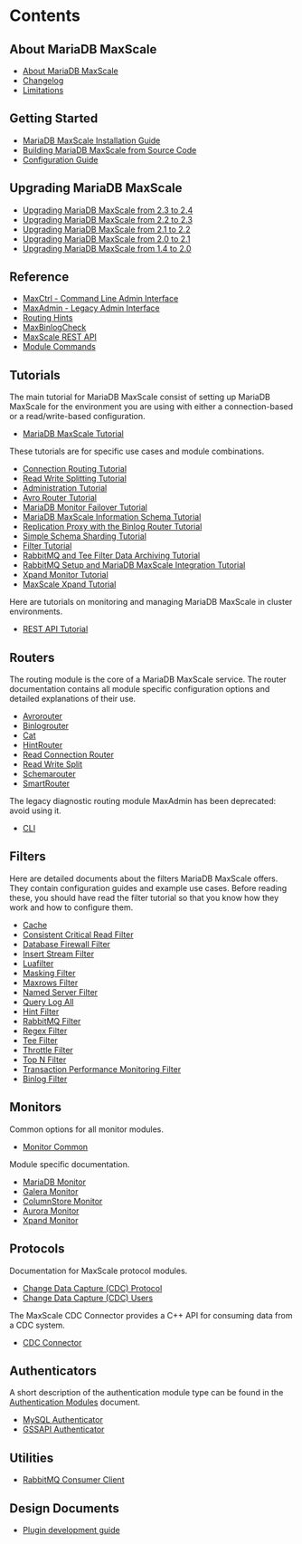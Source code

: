 
# Contents

## About MariaDB MaxScale

 - [About MariaDB MaxScale](About/About-MaxScale.md)
 - [Changelog](Changelog.md)
 - [Limitations](About/Limitations.md)

## Getting Started

 - [MariaDB MaxScale Installation Guide](Getting-Started/MariaDB-MaxScale-Installation-Guide.md)
 - [Building MariaDB MaxScale from Source Code](Getting-Started/Building-MaxScale-from-Source-Code.md)
 - [Configuration Guide](Getting-Started/Configuration-Guide.md)

## Upgrading MariaDB MaxScale

- [Upgrading MariaDB MaxScale from 2.3 to 2.4](Upgrading/Upgrading-To-MaxScale-2.4.md)
- [Upgrading MariaDB MaxScale from 2.2 to 2.3](Upgrading/Upgrading-To-MaxScale-2.3.md)
- [Upgrading MariaDB MaxScale from 2.1 to 2.2](Upgrading/Upgrading-To-MaxScale-2.2.md)
- [Upgrading MariaDB MaxScale from 2.0 to 2.1](Upgrading/Upgrading-To-MaxScale-2.1.md)
- [Upgrading MariaDB MaxScale from 1.4 to 2.0](Upgrading/Upgrading-To-MaxScale-2.0.md)

## Reference

 - [MaxCtrl - Command Line Admin Interface](Reference/MaxCtrl.md)
 - [MaxAdmin - Legacy Admin Interface](Reference/MaxAdmin.md)
 - [Routing Hints](Reference/Hint-Syntax.md)
 - [MaxBinlogCheck](Reference/MaxBinlogCheck.md)
 - [MaxScale REST API](REST-API/API.md)
 - [Module Commands](Reference/Module-Commands.md)

## Tutorials

The main tutorial for MariaDB MaxScale consist of setting up MariaDB MaxScale for the environment you are using with either a connection-based or a read/write-based configuration.

 - [MariaDB MaxScale Tutorial](Tutorials/MaxScale-Tutorial.md)

These tutorials are for specific use cases and module combinations.

 - [Connection Routing Tutorial](Tutorials/Connection-Routing-Tutorial.md)
 - [Read Write Splitting Tutorial](Tutorials/Read-Write-Splitting-Tutorial.md)
 - [Administration Tutorial](Tutorials/Administration-Tutorial.md)
 - [Avro Router Tutorial](Tutorials/Avrorouter-Tutorial.md)
 - [MariaDB Monitor Failover Tutorial](Tutorials/MariaDB-Monitor-Failover.md)
 - [MariaDB MaxScale Information Schema Tutorial](Tutorials/MaxScale-Information-Schema.md)
 - [Replication Proxy with the Binlog Router Tutorial](Tutorials/Replication-Proxy-Binlog-Router-Tutorial.md)
 - [Simple Schema Sharding Tutorial](Tutorials/Simple-Sharding-Tutorial.md)
 - [Filter Tutorial](Tutorials/Filter-Tutorial.md)
 - [RabbitMQ and Tee Filter Data Archiving Tutorial](Tutorials/RabbitMQ-And-Tee-Archiving.md)
 - [RabbitMQ Setup and MariaDB MaxScale Integration Tutorial](Tutorials/RabbitMQ-Setup-And-MaxScale-Integration.md)
 - [Xpand Monitor Tutorial](Tutorials/Configuring-Xpand-Monitor.md)
 - [MaxScale Xpand Tutorial](Tutorials/MaxScale-Xpand-Tutorial.md)

Here are tutorials on monitoring and managing MariaDB MaxScale in cluster environments.

 - [REST API Tutorial](Tutorials/REST-API-Tutorial.md)

## Routers

The routing module is the core of a MariaDB MaxScale service. The router documentation
contains all module specific configuration options and detailed explanations
of their use.

 - [Avrorouter](Routers/Avrorouter.md)
 - [Binlogrouter](Routers/Binlogrouter.md)
 - [Cat](Routers/Cat.md)
 - [HintRouter](Routers/HintRouter.md)
 - [Read Connection Router](Routers/ReadConnRoute.md)
 - [Read Write Split](Routers/ReadWriteSplit.md)
 - [Schemarouter](Routers/SchemaRouter.md)
 - [SmartRouter](Routers/SmartRouter.md)

The legacy diagnostic routing module MaxAdmin has been deprecated: avoid using
it.

 - [CLI](Routers/CLI.md)

## Filters

Here are detailed documents about the filters MariaDB MaxScale offers. They contain configuration guides and example use cases. Before reading these, you should have read the filter tutorial so that you know how they work and how to configure them.

 - [Cache](Filters/Cache.md)
 - [Consistent Critical Read Filter](Filters/CCRFilter.md)
 - [Database Firewall Filter](Filters/Database-Firewall-Filter.md)
 - [Insert Stream Filter](Filters/Insert-Stream-Filter.md)
 - [Luafilter](Filters/Luafilter.md)
 - [Masking Filter](Filters/Masking.md)
 - [Maxrows Filter](Filters/Maxrows.md)
 - [Named Server Filter](Filters/Named-Server-Filter.md)
 - [Query Log All](Filters/Query-Log-All-Filter.md)
 - [Hint Filter](Filters/Hintfilter.md)
 - [RabbitMQ Filter](Filters/RabbitMQ-Filter.md)
 - [Regex Filter](Filters/Regex-Filter.md)
 - [Tee Filter](Filters/Tee-Filter.md)
 - [Throttle Filter](Filters/Throttle.md)
 - [Top N Filter](Filters/Top-N-Filter.md)
 - [Transaction Performance Monitoring Filter](Filters/Transaction-Performance-Monitoring-Filter.md)
 - [Binlog Filter](Filters/BinlogFilter.md)

## Monitors

Common options for all monitor modules.

 - [Monitor Common](Monitors/Monitor-Common.md)

Module specific documentation.

 - [MariaDB Monitor](Monitors/MariaDB-Monitor.md)
 - [Galera Monitor](Monitors/Galera-Monitor.md)
 - [ColumnStore Monitor](Monitors/ColumnStore-Monitor.md)
 - [Aurora Monitor](Monitors/Aurora-Monitor.md)
 - [Xpand Monitor](Monitors/Xpand-Monitor.md)

## Protocols

Documentation for MaxScale protocol modules.

 - [Change Data Capture (CDC) Protocol](Protocols/CDC.md)
 - [Change Data Capture (CDC) Users](Protocols/CDC_users.md)

The MaxScale CDC Connector provides a C++ API for consuming data from a CDC system.

 - [CDC Connector](Connectors/CDC-Connector.md)

## Authenticators

A short description of the authentication module type can be found in the
[Authentication Modules](Authenticators/Authentication-Modules.md)
document.

 - [MySQL Authenticator](Authenticators/MySQL-Authenticator.md)
 - [GSSAPI Authenticator](Authenticators/GSSAPI-Authenticator.md)

## Utilities

 - [RabbitMQ Consumer Client](Filters/RabbitMQ-Consumer-Client.md)

## Design Documents

 - [Plugin development guide](Design-Documents/Plugin-development-guide.md)
